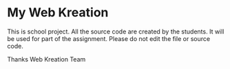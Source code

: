 My Web Kreation
===============

This is school project.
All the source code are created by the students.
It will be used for part of the assignment.
Please do not edit the file or source code.

Thanks
Web Kreation Team
